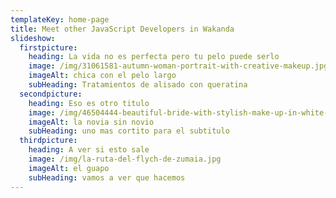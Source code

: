 ```yaml
---
templateKey: home-page
title: Meet other JavaScript Developers in Wakanda
slideshow:
  firstpicture:
    heading: La vida no es perfecta pero tu pelo puede serlo
    image: /img/31061581-autumn-woman-portrait-with-creative-makeup.jpg
    imageAlt: chica con el pelo largo
    subHeading: Tratamientos de alisado con queratina
  secondpicture:
    heading: Eso es otro titulo
    image: /img/46504444-beautiful-bride-with-stylish-make-up-in-white-dress.jpg
    imageAlt: la novia sin novio
    subHeading: uno mas cortito para el subtitulo
  thirdpicture:
    heading: A ver si esto sale
    image: /img/la-ruta-del-flych-de-zumaia.jpg
    imageAlt: el guapo
    subHeading: vamos a ver que hacemos
---
```


